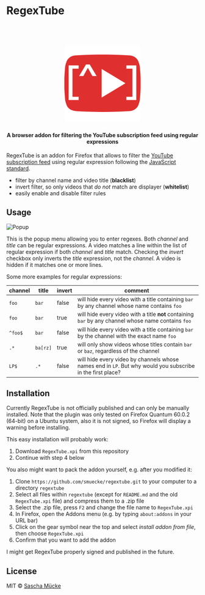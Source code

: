 # RegexTube
 
 <h1 align="center">
  <br>
  <img src="https://github.com/smuecke/regextube/blob/master/icons/regextube-256.png" alt="RegexTube" width="200">
</h1>
<h4 align="center">A browser addon for filtering the YouTube subscription feed using regular expressions</h4>

RegexTube is an addon for Firefox that allows to filter the [YouTube subscription feed](https://www.youtube.com/feed/subscriptions) using regular expression following the [JavaScript standard](https://developer.mozilla.org/en-US/docs/Web/JavaScript/Guide/Regular_Expressions). 

* filter by channel name and video title (**blacklist**)
* invert filter, so only videos that *do not* match are displayer (**whitelist**)
* easily enable and disable filter rules

## Usage

![Popup](https://i.imgur.com/e0G6HiS.png)

This is the popup menu allowing you to enter regexes. Both *channel* and *title* can be regular expressions. A video matches a line within the list of regular expression if both *channel* and *title* match. Checking the *invert* checkbox only inverts the *title* expression, not the *channel*. A video is hidden if it matches one or more lines.

Some more examples for regular expressions:

| channel | title | invert | comment |
| --- | --- | --- | --- |
| `foo` | `bar` | false | will hide every video with a title containing `bar` by any channel whose name contains `foo` |
| `foo` | `bar` | true | will hide every video with a title **not** containing `bar` by any channel whose name contains `foo` |
| `^foo$` | `bar` | false | will hide every video with a title containing `bar` by the channel with the exact name `foo` |
| `.*` | `ba[rz]` | true | will only show videos whose titles contain `bar` or `baz`, regardless of the channel |
| `LP$` | `.*` | false | will hide every video by channels whose names end in `LP`. But why would you subscribe in the first place? |

## Installation

Currently RegexTube is not officially published and can only be manually installed. Note that the plugin was only tested on Firefox Quantum 60.0.2 (64-bit) on a Ubuntu system, also it is not signed, so Firefox will display a warning before installing.

This easy installation will probably work:

1. Download `RegexTube.xpi` from this repository
2. Continue with step 4 below

You also might want to pack the addon yourself, e.g. after you modified it:

1. Clone `https://github.com/smuecke/regextube.git` to your computer to a directory `regextube`
2. Select all files within `regextube` (except for `README.md` and the old `RegexTube.xpi` file) and compress them to a .zip file
3. Select the .zip file, press `F2` and change the file name to `RegexTube.xpi`
4. In Firefox, open the Addons menu (e.g. by typing `about:addons` in your URL bar)
5. Click on the gear symbol near the top and select *install addon from file*, then choose `RegexTube.xpi`
6. Confirm that you want to add the addon

I might get RegexTube properly signed and published in the future.

## License

MIT © [Sascha Mücke](https://github.com/smuecke)

